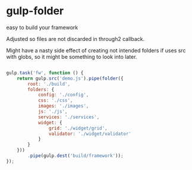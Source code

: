 # gulp-folder
easy to build your framework

Adjusted so files are not discarded in through2 callback.

Might have a nasty side effect of creating not intended folders if uses src with globs, so it might be something to look into later.

```js

gulp.task('fw', function () {
    return gulp.src('demo.js').pipe(folder({
        root: './build',
        folders: {
            config: './config',
            css: './css',
            images: './images',
            js: './js',
            services: './services',
            widget: {
                grid: './widget/grid',
                validator: './widget/validator'
            }
        }
    }))
        .pipe(gulp.dest('build/framework'));
});

```
